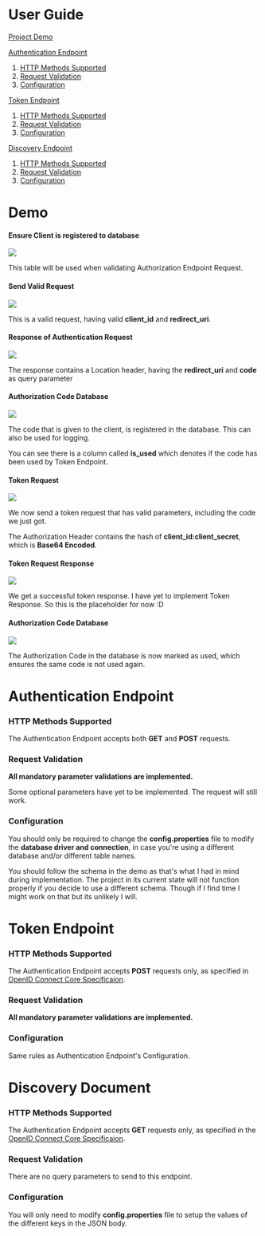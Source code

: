 # User Guide

[Project Demo](#demo)

[Authentication Endpoint](#authentication-endpoint)

1. [HTTP Methods Supported](#http-methods-supported)
1. [Request Validation](#request-validation)
1. [Configuration](#initial-configuration)


[Token Endpoint](#token-endpoint)

1. [HTTP Methods Supported](#http-methods-supported)
1. [Request Validation](#request-validation)
1. [Configuration](#initial-configuration)

[Discovery Endpoint](#discovery-endpoint)

1. [HTTP Methods Supported](#http-methods-supported)
1. [Request Validation](#request-validation)
1. [Configuration](#initial-configuration)


# Demo

#### Ensure Client is registered to database

![](user_guide_assets/client_info.png)

This table will be used when validating Authorization Endpoint Request.

#### Send Valid Request

![](user_guide_assets/auth_request.png)

This is a valid request, having valid **client_id** and **redirect_uri**.

#### Response of Authentication Request

![](user_guide_assets/auth_response.png)

The response contains a Location header, having the **redirect_uri** and **code** as query parameter

#### Authorization Code Database

![](user_guide_assets/auth_code_created.png)

The code that is given to the client, is registered in the database. This can also be used for logging.

You can see there is a column called **is_used** which denotes if the code has been used by Token Endpoint.

#### Token Request

![](user_guide_assets/token_request.png)

We now send a token request that has valid parameters, including the code we just got.

The Authorization Header contains the hash of **client_id:client_secret**, which is **Base64 Encoded**.

#### Token Request Response

![](user_guide_assets/success_token_response.png)

We get a successful token response. I have yet to implement Token Response. So this is the placeholder for now :D

#### Authorization Code Database

![](user_guide_assets/auth_code_after_token.png)

The Authorization Code in the database is now marked as used, which ensures the same code is not used again.

# Authentication Endpoint

### HTTP Methods Supported

The Authentication Endpoint accepts both **GET** and **POST** requests.

### Request Validation


**All mandatory parameter validations are implemented.**

Some optional parameters have yet to be implemented. The request will still work.

### Configuration

You should only be required to change the **config.properties** file to modify the **database driver and connection**, in case you're using a different database and/or different table names.

You should follow the schema in the demo as that's what I had in mind during implementation. The project in its current state will not function properly if you decide to use a different schema.
Though if I find time I might work on that but its unlikely I will.

# Token Endpoint

### HTTP Methods Supported

The Authentication Endpoint accepts **POST** requests only, as specified in [OpenID Connect Core Specificaion](https://openid.net/specs/openid-connect-core-1_0.html#TokenRequest).

### Request Validation

**All mandatory parameter validations are implemented.**

### Configuration

Same rules as Authentication Endpoint's Configuration.

# Discovery Document

### HTTP Methods Supported

The Authentication Endpoint accepts **GET** requests only, as specified in the [OpenID Connect Core Specificaion](https://openid.net/specs/openid-connect-discovery-1_0.html#ProviderConfigurationRequest).

### Request Validation

There are no query parameters to send to this endpoint.

### Configuration

You will only need to modify **config.properties** file to setup the values of the different keys in the JSON body.
